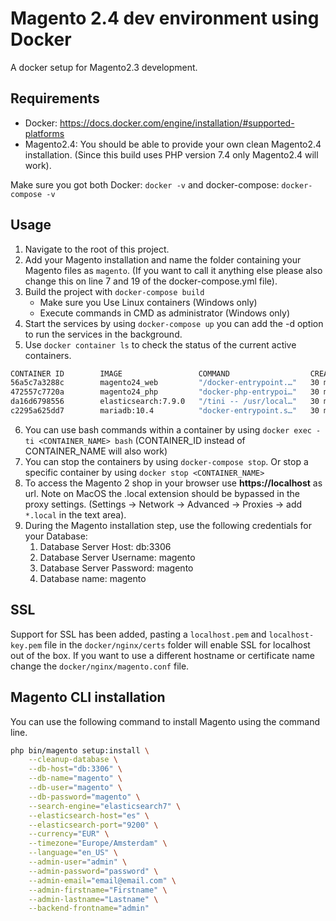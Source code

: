 # Magento 2.4 dev environment using Docker

A docker setup for Magento2.3 development.

## Requirements

- Docker: <https://docs.docker.com/engine/installation/#supported-platforms>
- Magento2.4: You should be able to provide your own clean Magento2.4 installation. (Since this build uses PHP version 7.4 only Magento2.4 will work).

Make sure you got both Docker: `docker -v` and docker-compose: `docker-compose -v`

## Usage

1. Navigate to the root of this project.
2. Add your Magento installation and name the folder containing your Magento files as `magento`. (If you want to call it anything else please also change this on line 7 and 19 of the docker-compose.yml file).
3. Build the project with `docker-compose build`
   - Make sure you Use Linux containers (Windows only)
   - Execute commands in CMD as administrator (Windows only)
4. Start the services by using `docker-compose up` you can add the -d option to run the services in the background.
5. Use `docker container ls` to check the status of the current active containers.

```bash
CONTAINER ID        IMAGE                 COMMAND                  CREATED             STATUS              PORTS                                      NAMES
56a5c7a3288c        magento24_web         "/docker-entrypoint.…"   30 minutes ago      Up 30 minutes       0.0.0.0:80->80/tcp, 0.0.0.0:443->443/tcp   magento-web
472557c7720a        magento24_php         "docker-php-entrypoi…"   30 minutes ago      Up 30 minutes       9000/tcp                                   magento-php
da16d6798556        elasticsearch:7.9.0   "/tini -- /usr/local…"   30 minutes ago      Up 30 minutes       0.0.0.0:9200->9200/tcp, 9300/tcp           magento-es
c2295a625dd7        mariadb:10.4          "docker-entrypoint.s…"   30 minutes ago      Up 30 minutes       0.0.0.0:3306->3306/tcp                     magento-db
```

6. You can use bash commands within a container by using `docker exec -ti <CONTAINER_NAME> bash` (CONTAINER_ID instead of CONTAINER_NAME will also work)
7. You can stop the containers by using `docker-compose stop`. Or stop a specific container by using `docker stop <CONTAINER_NAME>`
8. To access the Magento 2 shop in your browser use **https://localhost** as url. Note on MacOS the .local extension should be bypassed in the proxy settings. (Settings -> Network -> Advanced -> Proxies -> add `*.local` in the text area).
9. During the Magento installation step, use the following credentials for your Database:
   1. Database Server Host: db:3306
   2. Database Server Username: magento
   3. Database Server Password: magento
   4. Database name: magento

## SSL

Support for SSL has been added, pasting a `localhost.pem` and `localhost-key.pem` file in
the `docker/nginx/certs` folder will enable SSL for localhost out of the box. If you want to
use a different hostname or certificate name change the `docker/nginx/magento.conf` file.

## Magento CLI installation

You can use the following command to install Magento using the command line.

```bash
php bin/magento setup:install \
    --cleanup-database \
    --db-host="db:3306" \
    --db-name="magento" \
    --db-user="magento" \
    --db-password="magento" \
    --search-engine="elasticsearch7" \
    --elasticsearch-host="es" \
    --elasticsearch-port="9200" \
    --currency="EUR" \
    --timezone="Europe/Amsterdam" \
    --language="en_US" \
    --admin-user="admin" \
    --admin-password="password" \
    --admin-email="email@email.com" \
    --admin-firstname="Firstname" \
    --admin-lastname="Lastname" \
    --backend-frontname="admin"
```
